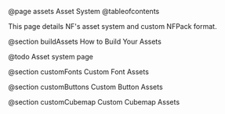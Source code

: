 @page assets Asset System
@tableofcontents

This page details NF's asset system and custom NFPack format.

@section buildAssets How to Build Your Assets

@todo Asset system page

@section customFonts Custom Font Assets

@section customButtons Custom Button Assets

@section customCubemap Custom Cubemap Assets